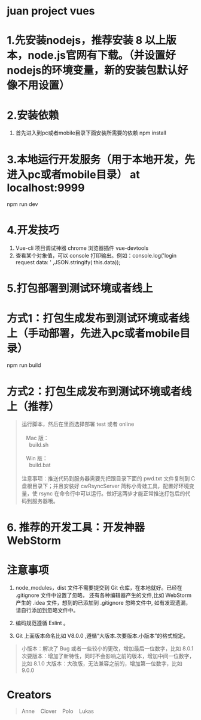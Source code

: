 # juan project vues

# 1.先安装nodejs，推荐安装 8 以上版本，node.js官网有下载。（并设置好nodejs的环境变量，新的安装包默认好像不用设置）

# 2.安装依赖
1. 首先进入到pc或者mobile目录下面安装所需要的依赖
npm install

# 3.本地运行开发服务（用于本地开发，先进入pc或者mobile目录） at localhost:9999
npm run dev

# 4.开发技巧
1. Vue-cli 项目调试神器 chrome 浏览器插件  vue-devtools
2. 查看某个对象值，可以 console 打印输出。例如：console.log('login request data: ' ,JSON.stringify( this.data));

# 5.打包部署到测试环境或者线上
# 方式1：打包生成发布到测试环境或者线上（手动部署，先进入pc或者mobile目录）
npm run build

# 方式2：打包生成发布到测试环境或者线上（推荐）
> 运行脚本，然后在里面选择部署 test 或者 online <br><br>
> &nbsp;&nbsp;  Mac 版：<br>
> &nbsp;&nbsp;&nbsp;&nbsp;  build.sh <br><br>
> &nbsp;&nbsp;  Win 版：<br>
> &nbsp;&nbsp;&nbsp;&nbsp;  build.bat
> <br><br>
> 注意事项：推送代码到服务器需要先把跟目录下面的 pwd.txt 文件复制到 C 盘根目录下；并且安装好 cwRsyncServer 简称小青蛙工具，配置好环境变量，使 rsync 在命令行中可以运行。做好这两步才能正常推送打包后的代码到服务器哦。

# 6. 推荐的开发工具：开发神器 WebStorm

# 注意事项
1. node_modules，dist 文件不需要提交到 Git 仓库，在本地就好。已经在 .gitignore 文件中设置了忽略，
还有各种编辑器产生的文件,比如 WebStorm 产生的 .idea 文件，想到的已添加到  .gitignore 忽略文件中,
如有发现遗漏，请自行添加到忽略文件中。

2. 编码规范遵循 Eslint 。

3. Git 上面版本命名比如 V8.0.0 ,遵循“大版本.次要版本.小版本”的格式规定。
> 小版本：解决了 Bug 或者一些较小的更改，增加最后一位数字，比如 8.0.1
> 次要版本：增加了新特性，同时不会影响之前的版本，增加中间一位数字，比如 8.1.0
> 大版本：大改版，无法兼容之前的，增加第一位数字，比如 9.0.0

# Creators 
> Anne  &nbsp;&nbsp;
> Clover  &nbsp;&nbsp;
> Polo   &nbsp;&nbsp;
> Lukas